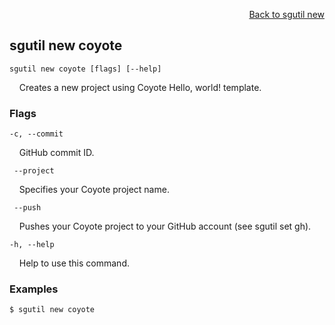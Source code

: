<div id="readme" class="Box-body readme blob js-code-block-container">
<article class="markdown-body entry-content p-3 p-md-6" itemprop="text">
<p align="right">
<a href="https://github.com/fpgasystems/sgrt/blob/main/cli/manual/sgutil-new.md#sgutil-new">Back to sgutil new</a>
</p>

## sgutil new coyote

<code>sgutil new coyote [flags] [--help]</code>
<p>
  &nbsp; &nbsp; Creates a new project using Coyote Hello, world! template.
</p>
<!-- The number of parallel client threads to run is four by default. -->

### Flags
<code>-c, --commit <string></code>
<p>
  &nbsp; &nbsp; GitHub commit ID.
</p>

<code>    --project <string></code>
<p>
  &nbsp; &nbsp; Specifies your Coyote project name.
</p>

<code>    --push <string></code>
<p>
  &nbsp; &nbsp; Pushes your Coyote project to your GitHub account (see sgutil set gh).
</p>

<code>-h, --help <string></code>
<p>
  &nbsp; &nbsp; Help to use this command.
</p>

### Examples
```
$ sgutil new coyote
```